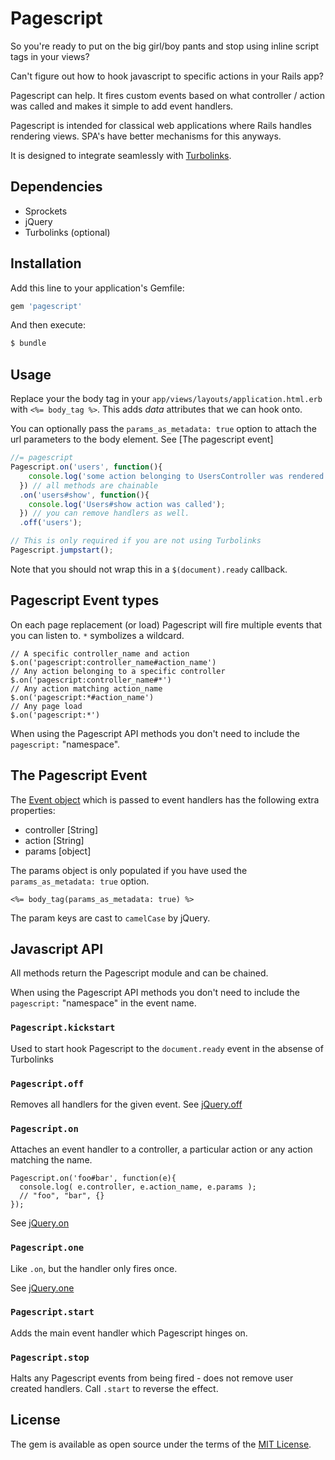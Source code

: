 # Pagescript

So you're ready to put on the big girl/boy pants and stop using inline
script tags in your views?

Can't figure out how to hook javascript to specific actions in your Rails app?

Pagescript can help. It fires custom events based on what controller / action
was called and makes it simple to add event handlers.

Pagescript is intended for classical web applications where Rails
handles rendering views. SPA's have better mechanisms for this anyways.

It is designed to integrate seamlessly with [Turbolinks](https://github.com/turbolinks/turbolinks).

## Dependencies
- Sprockets
- jQuery
- Turbolinks (optional)

## Installation
Add this line to your application's Gemfile:

```ruby
gem 'pagescript'
```

And then execute:
```bash
$ bundle
```

## Usage

Replace your the body tag in your `app/views/layouts/application.html.erb`
with `<%= body_tag %>`. This adds *data* attributes that we can hook onto.

You can optionally pass the `params_as_metadata: true` option to attach
the url parameters to the body element. See [The pagescript event]

```javascript
//= pagescript
Pagescript.on('users', function(){
    console.log('some action belonging to UsersController was rendered');
  }) // all methods are chainable
  .on('users#show', function(){
    console.log('Users#show action was called');
  }) // you can remove handlers as well.
  .off('users');

// This is only required if you are not using Turbolinks
Pagescript.jumpstart();
```

Note that you should not wrap this in a `$(document).ready` callback.

## Pagescript Event types
On each page replacement (or load) Pagescript will fire multiple events that you can listen to.
`*` symbolizes a wildcard.

```JS
// A specific controller_name and action
$.on('pagescript:controller_name#action_name')
// Any action belonging to a specific controller
$.on('pagescript:controller_name#*')
// Any action matching action_name
$.on('pagescript:*#action_name')
// Any page load
$.on('pagescript:*')
```

When using the Pagescript API methods you don't need to include the `pagescript:`
"namespace".

## The Pagescript Event
The [Event object](https://api.jquery.com/category/events/event-object/) which
is passed to event handlers has the following extra properties:

- controller [String]
- action [String]
- params [object]

The params object is only populated if you have used the `params_as_metadata: true` option.

```erb
<%= body_tag(params_as_metadata: true) %>
```

The param keys are cast to `camelCase` by jQuery.

## Javascript API
All methods return the Pagescript module and can be chained.

When using the Pagescript API methods you don't need to include the `pagescript:`
"namespace" in the event name.

### `Pagescript.kickstart`
Used to start hook Pagescript to the `document.ready` event in the absense of
Turbolinks

### `Pagescript.off`
Removes all handlers for the given event.
See [jQuery.off](http://api.jquery.com/off/)

### `Pagescript.on`
Attaches an event handler to a controller, a particular action or any action
matching the name.

```JS
Pagescript.on('foo#bar', function(e){
  console.log( e.controller, e.action_name, e.params );
  // "foo", "bar", {}
});
```

See [jQuery.on](http://api.jquery.com/on/)

### `Pagescript.one`
Like `.on`, but the handler only fires once.

See [jQuery.one](http://api.jquery.com/one/)

### `Pagescript.start`
Adds the main event handler which Pagescript hinges on.

### `Pagescript.stop`
Halts any Pagescript events from being fired - does not remove user created handlers. Call `.start` to reverse the effect.

## License
The gem is available as open source under the terms of the [MIT License](http://opensource.org/licenses/MIT).
